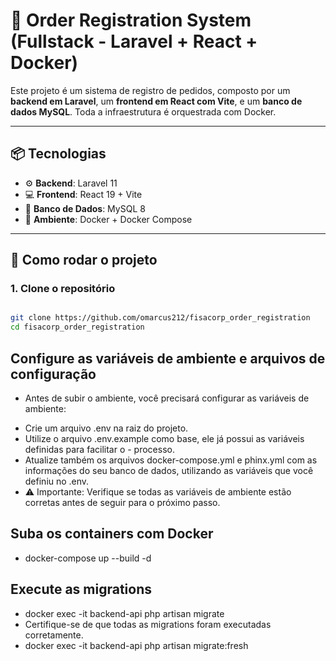 # 🧾 Order Registration System (Fullstack - Laravel + React + Docker)

Este projeto é um sistema de registro de pedidos, composto por um **backend em Laravel**, um **frontend em React com Vite**, e um **banco de dados MySQL**. Toda a infraestrutura é orquestrada com Docker.

---

## 📦 Tecnologias

- ⚙️ **Backend**: Laravel 11
- 💻 **Frontend**: React 19 + Vite
- 🐬 **Banco de Dados**: MySQL 8
- 🐳 **Ambiente**: Docker + Docker Compose

---

## 🚀 Como rodar o projeto

### 1. Clone o repositório

```bash

git clone https://github.com/omarcus212/fisacorp_order_registration
cd fisacorp_order_registration

```
## Configure as variáveis de ambiente e arquivos de configuração

- Antes de subir o ambiente, você precisará configurar as variáveis de ambiente:

* Crie um arquivo .env na raiz do projeto.
* Utilize o arquivo .env.example como base, ele já possui as variáveis definidas para facilitar o - processo.
* Atualize também os arquivos docker-compose.yml e phinx.yml com as informações do seu banco de dados, utilizando as variáveis que você definiu no .env.
* ⚠️ Importante: Verifique se todas as variáveis de ambiente estão corretas antes de seguir para o próximo passo.

## Suba os containers com Docker

- docker-compose up --build -d

## Execute as migrations

- docker exec -it backend-api php artisan migrate
- Certifique-se de que todas as migrations foram executadas corretamente.
- docker exec -it backend-api php artisan migrate:fresh
